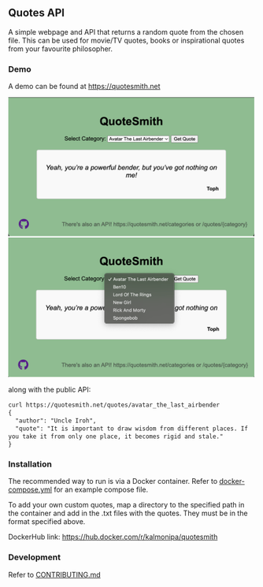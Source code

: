 ## Quotes API

A simple webpage and API that returns a random quote from the chosen file. This can be used for movie/TV quotes, books or
inspirational quotes from your favourite philosopher.


### Demo
A demo can be found at https://quotesmith.net 

<img src="QuoteSmith-main-page.png" alt="Main Page" width="500"/>

<img src="QuoteSmith-categories.png" alt="Categories" width="500"/>


along with the public API:
```
curl https://quotesmith.net/quotes/avatar_the_last_airbender
{
  "author": "Uncle Iroh",
  "quote": "It is important to draw wisdom from different places. If you take it from only one place, it becomes rigid and stale."
}
```

### Installation
The recommended way to run is via a Docker container. Refer to [docker-compose.yml](docker-compose.yml) for an example compose file.

To add your own custom quotes, map a directory to the specified path in the container and add in the .txt files with the quotes. 
They must be in the format specified above.

DockerHub link: https://hub.docker.com/r/kalmonipa/quotesmith

### Development
Refer to [CONTRIBUTING.md](CONTRIBUTING.md)
